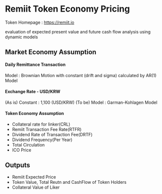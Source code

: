 # Remiit Token Economy Pricing
Token Homepage : <https://remiit.io>

evaluation of expected present value and future cash flow analysis using dynamic models


## Market Economy Assumption 
#### Daily Remittance Transaction

Model : Brownian Motion with constant (drift and sigma) calculated by AR(1) Model 

#### Exchange Rate - USD/KRW

(As is) Constant : 1,100 (USD/KRW)
(To be) Model : Garman-Kohlagen Model

#### Token Economy Assumption
* Collateral rate for linker(CRL)
* Remiit Transaction Fee Rate(RTFR)
* Dividend Rate of Transaction Fee(DRTF)
* Dividend Frequency(Per Year)
* Total Circulation
* ICO Price


## Outputs
* Remiit Expected Price
* Token Value, Total Reutn and CashFlow of Token Holders
* Collateral Value of Liker
